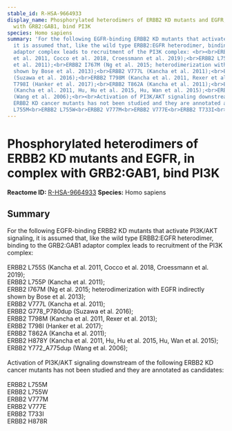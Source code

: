 ```yaml
---
stable_id: R-HSA-9664933
display_name: Phosphorylated heterodimers of ERBB2 KD mutants and EGFR, in complex
  with GRB2:GAB1, bind PI3K
species: Homo sapiens
summary: 'For the following EGFR-binding ERBB2 KD mutants that activate PI3K/AKT signaling,
  it is assumed that, like the wild type ERBB2:EGFR heterodimer, binding to the GRB2:GAB1
  adaptor complex leads to recruitment of the PI3K complex: <br><br>ERBB2 L755S (Kancha
  et al. 2011, Cocco et al. 2018, Croessmann et al. 2019);<br>ERBB2 L755P (Kancha
  et al. 2011);<br>ERBB2 I767M (Ng et al. 2015; heterodimerization with EGFR indirectly
  shown by Bose et al. 2013);<br>ERBB2 V777L (Kancha et al. 2011);<br>ERBB2 G778_P780dup
  (Suzawa et al. 2016);<br>ERBB2 T798M (Kancha et al. 2011, Rexer et al. 2013);<br>ERBB2
  T798I (Hanker et al. 2017);<br>ERBB2 T862A (Kancha et al. 2011);<br>ERBB2 H878Y
  (Kancha et al. 2011, Hu, Hu et al. 2015, Hu, Wan et al. 2015);<br>ERBB2 Y772_A775dup
  (Wang et al. 2006);<br><br>Activation of PI3K/AKT signaling downstream of the following
  ERBB2 KD cancer mutants has not been studied and they are annotated as candidates:<br><br>ERBB2
  L755M<br>ERBB2 L755W<br>ERBB2 V777M<br>ERBB2 V777E<br>ERBB2 T733I<br>ERBB2 H878R'
---
```


# Phosphorylated heterodimers of ERBB2 KD mutants and EGFR, in complex with GRB2:GAB1, bind PI3K
**Reactome ID:** [R-HSA-9664933](https://reactome.org/content/detail/R-HSA-9664933)
**Species:** Homo sapiens

## Summary

For the following EGFR-binding ERBB2 KD mutants that activate PI3K/AKT signaling, it is assumed that, like the wild type ERBB2:EGFR heterodimer, binding to the GRB2:GAB1 adaptor complex leads to recruitment of the PI3K complex: <br><br>ERBB2 L755S (Kancha et al. 2011, Cocco et al. 2018, Croessmann et al. 2019);<br>ERBB2 L755P (Kancha et al. 2011);<br>ERBB2 I767M (Ng et al. 2015; heterodimerization with EGFR indirectly shown by Bose et al. 2013);<br>ERBB2 V777L (Kancha et al. 2011);<br>ERBB2 G778_P780dup (Suzawa et al. 2016);<br>ERBB2 T798M (Kancha et al. 2011, Rexer et al. 2013);<br>ERBB2 T798I (Hanker et al. 2017);<br>ERBB2 T862A (Kancha et al. 2011);<br>ERBB2 H878Y (Kancha et al. 2011, Hu, Hu et al. 2015, Hu, Wan et al. 2015);<br>ERBB2 Y772_A775dup (Wang et al. 2006);<br><br>Activation of PI3K/AKT signaling downstream of the following ERBB2 KD cancer mutants has not been studied and they are annotated as candidates:<br><br>ERBB2 L755M<br>ERBB2 L755W<br>ERBB2 V777M<br>ERBB2 V777E<br>ERBB2 T733I<br>ERBB2 H878R
